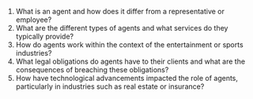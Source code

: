 1. What is an agent and how does it differ from a representative or employee?
2. What are the different types of agents and what services do they typically provide?
3. How do agents work within the context of the entertainment or sports industries?
4. What legal obligations do agents have to their clients and what are the consequences of breaching these obligations?
5. How have technological advancements impacted the role of agents, particularly in industries such as real estate or insurance?